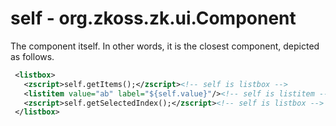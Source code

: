 # self - <javadoc type="interface">org.zkoss.zk.ui.Component</javadoc>

The component itself. In other words, it is the closest component,
depicted as follows.

``` xml
 <listbox>
   <zscript>self.getItems();</zscript><!-- self is listbox -->
   <listitem value="ab" label="${self.value}"/><!-- self is listitem -->
   <zscript>self.getSelectedIndex();</zscript><!-- self is listbox -->
 </listbox>
 
```


